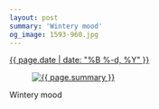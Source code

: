 ```yaml
---
layout: post
summary: 'Wintery mood'
og_image: 1593-960.jpg
---
```


<p>
 <time>
  <a href="/1593">
   {{ page.date | date: "%B %-d, %Y" }}
  </a>
 </time>
 <a href="/1593">
  <figure data-taken="2/18/2022">
   <img alt="{{ page.summary }}" sizes="(min-width: 700px) 50vw, calc(100vw - 2rem)" src="{{ site.assets_url }}/1593-480.jpg" srcset="{{ site.assets_url }}/1593-240.jpg 240w, {{ site.assets_url }}/1593-480.jpg 480w, {{ site.assets_url }}/1593-720.jpg 720w, {{ site.assets_url }}/1593-960.jpg 960w"/>
  </figure>
 </a>
 <span>
  Wintery mood
 </span>
</p>
